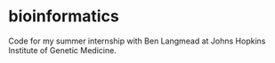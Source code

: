 bioinformatics
==============

Code for my summer internship with Ben Langmead at Johns Hopkins Institute of Genetic Medicine.
